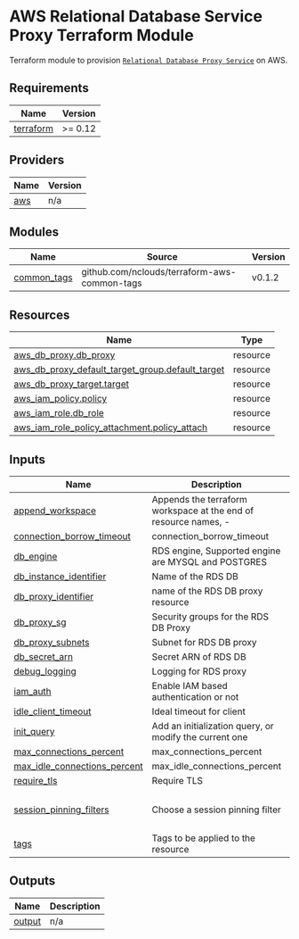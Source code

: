 # AWS Relational Database Service Proxy Terraform Module

Terraform module to provision [`Relational Database Proxy Service`](https://aws.amazon.com/rds/proxy) on AWS.

<!-- BEGINNING OF PRE-COMMIT-TERRAFORM DOCS HOOK -->
## Requirements

| Name | Version |
|------|---------|
| <a name="requirement_terraform"></a> [terraform](#requirement\_terraform) | >= 0.12 |

## Providers

| Name | Version |
|------|---------|
| <a name="provider_aws"></a> [aws](#provider\_aws) | n/a |

## Modules

| Name | Source | Version |
|------|--------|---------|
| <a name="module_common_tags"></a> [common\_tags](#module\_common\_tags) | github.com/nclouds/terraform-aws-common-tags | v0.1.2 |

## Resources

| Name | Type |
|------|------|
| [aws_db_proxy.db_proxy](https://registry.terraform.io/providers/hashicorp/aws/latest/docs/resources/db_proxy) | resource |
| [aws_db_proxy_default_target_group.default_target](https://registry.terraform.io/providers/hashicorp/aws/latest/docs/resources/db_proxy_default_target_group) | resource |
| [aws_db_proxy_target.target](https://registry.terraform.io/providers/hashicorp/aws/latest/docs/resources/db_proxy_target) | resource |
| [aws_iam_policy.policy](https://registry.terraform.io/providers/hashicorp/aws/latest/docs/resources/iam_policy) | resource |
| [aws_iam_role.db_role](https://registry.terraform.io/providers/hashicorp/aws/latest/docs/resources/iam_role) | resource |
| [aws_iam_role_policy_attachment.policy_attach](https://registry.terraform.io/providers/hashicorp/aws/latest/docs/resources/iam_role_policy_attachment) | resource |

## Inputs

| Name | Description | Type | Default | Required |
|------|-------------|------|---------|:--------:|
| <a name="input_append_workspace"></a> [append\_workspace](#input\_append\_workspace) | Appends the terraform workspace at the end of resource names, <identifier>-<worspace> | `bool` | `true` | no |
| <a name="input_connection_borrow_timeout"></a> [connection\_borrow\_timeout](#input\_connection\_borrow\_timeout) | connection\_borrow\_timeout | `number` | `120` | no |
| <a name="input_db_engine"></a> [db\_engine](#input\_db\_engine) | RDS engine, Supported engine are MYSQL and POSTGRES | `string` | `"MYSQL"` | no |
| <a name="input_db_instance_identifier"></a> [db\_instance\_identifier](#input\_db\_instance\_identifier) | Name of the RDS DB | `string` | `"example"` | no |
| <a name="input_db_proxy_identifier"></a> [db\_proxy\_identifier](#input\_db\_proxy\_identifier) | name of the RDS DB proxy resource | `string` | `"example"` | no |
| <a name="input_db_proxy_sg"></a> [db\_proxy\_sg](#input\_db\_proxy\_sg) | Security groups for the RDS DB Proxy | `list(string)` | n/a | yes |
| <a name="input_db_proxy_subnets"></a> [db\_proxy\_subnets](#input\_db\_proxy\_subnets) | Subnet for RDS DB proxy | `list(string)` | n/a | yes |
| <a name="input_db_secret_arn"></a> [db\_secret\_arn](#input\_db\_secret\_arn) | Secret ARN of RDS DB | `string` | `null` | no |
| <a name="input_debug_logging"></a> [debug\_logging](#input\_debug\_logging) | Logging for RDS proxy | `bool` | `false` | no |
| <a name="input_iam_auth"></a> [iam\_auth](#input\_iam\_auth) | Enable IAM based authentication or not | `string` | `"DISABLED"` | no |
| <a name="input_idle_client_timeout"></a> [idle\_client\_timeout](#input\_idle\_client\_timeout) | Ideal timeout for client | `number` | `1800` | no |
| <a name="input_init_query"></a> [init\_query](#input\_init\_query) | Add an initialization query, or modify the current one | `string` | `"SET x=1, y=2"` | no |
| <a name="input_max_connections_percent"></a> [max\_connections\_percent](#input\_max\_connections\_percent) | max\_connections\_percent | `number` | `100` | no |
| <a name="input_max_idle_connections_percent"></a> [max\_idle\_connections\_percent](#input\_max\_idle\_connections\_percent) | max\_idle\_connections\_percent | `number` | `50` | no |
| <a name="input_require_tls"></a> [require\_tls](#input\_require\_tls) | Require TLS | `bool` | `true` | no |
| <a name="input_session_pinning_filters"></a> [session\_pinning\_filters](#input\_session\_pinning\_filters) | Choose a session pinning filter | `list(string)` | <pre>[<br>  "EXCLUDE_VARIABLE_SETS"<br>]</pre> | no |
| <a name="input_tags"></a> [tags](#input\_tags) | Tags to be applied to the resource | `map(any)` | `{}` | no |

## Outputs

| Name | Description |
|------|-------------|
| <a name="output_output"></a> [output](#output\_output) | n/a |
<!-- END OF PRE-COMMIT-TERRAFORM DOCS HOOK -->